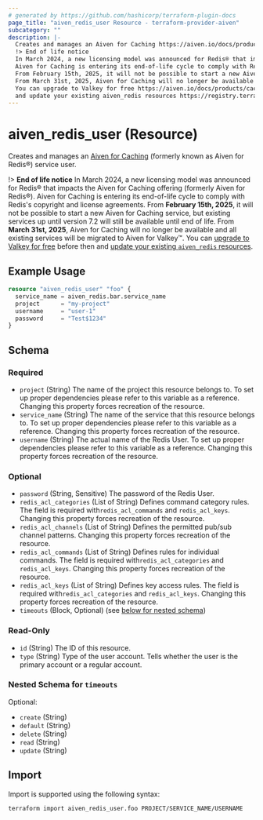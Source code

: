 ```yaml
---
# generated by https://github.com/hashicorp/terraform-plugin-docs
page_title: "aiven_redis_user Resource - terraform-provider-aiven"
subcategory: ""
description: |-
  Creates and manages an Aiven for Caching https://aiven.io/docs/products/caching (formerly known as Aiven for Redis®) service user.
  !> End of life notice
  In March 2024, a new licensing model was announced for Redis® that impacts the Aiven for Caching offering (formerly Aiven for Redis®).
  Aiven for Caching is entering its end-of-life cycle to comply with Redis's copyright and license agreements.
  From February 15th, 2025, it will not be possible to start a new Aiven for Caching service, but existing services up until version 7.2 will still be available until end of life.
  From March 31st, 2025, Aiven for Caching will no longer be available and all existing services will be migrated to Aiven for Valkey™.
  You can upgrade to Valkey for free https://aiven.io/docs/products/caching/howto/upgrade-aiven-for-caching-to-valkey before then
  and update your existing aiven_redis resources https://registry.terraform.io/providers/aiven/aiven/latest/docs/guides/update-deprecated-resources#update-`aiven_redis`-resources-after-valkey-upgrade.
---
```


# aiven_redis_user (Resource)

Creates and manages an [Aiven for Caching](https://aiven.io/docs/products/caching) (formerly known as Aiven for Redis®) service user.

!> **End of life notice**
In March 2024, a new licensing model was announced for Redis® that impacts the Aiven for Caching offering (formerly Aiven for Redis®).
Aiven for Caching is entering its end-of-life cycle to comply with Redis's copyright and license agreements.
From **February 15th, 2025**, it will not be possible to start a new Aiven for Caching service, but existing services up until version 7.2 will still be available until end of life.
From **March 31st, 2025**, Aiven for Caching will no longer be available and all existing services will be migrated to Aiven for Valkey™.
You can [upgrade to Valkey for free](https://aiven.io/docs/products/caching/howto/upgrade-aiven-for-caching-to-valkey) before then 
and [update your existing `aiven_redis` resources](https://registry.terraform.io/providers/aiven/aiven/latest/docs/guides/update-deprecated-resources#update-`aiven_redis`-resources-after-valkey-upgrade).

## Example Usage

```terraform
resource "aiven_redis_user" "foo" {
  service_name = aiven_redis.bar.service_name
  project      = "my-project"
  username     = "user-1"
  password     = "Test$1234"
}
```

<!-- schema generated by tfplugindocs -->
## Schema

### Required

- `project` (String) The name of the project this resource belongs to. To set up proper dependencies please refer to this variable as a reference. Changing this property forces recreation of the resource.
- `service_name` (String) The name of the service that this resource belongs to. To set up proper dependencies please refer to this variable as a reference. Changing this property forces recreation of the resource.
- `username` (String) The actual name of the Redis User. To set up proper dependencies please refer to this variable as a reference. Changing this property forces recreation of the resource.

### Optional

- `password` (String, Sensitive) The password of the Redis User.
- `redis_acl_categories` (List of String) Defines command category rules. The field is required with`redis_acl_commands` and `redis_acl_keys`. Changing this property forces recreation of the resource.
- `redis_acl_channels` (List of String) Defines the permitted pub/sub channel patterns. Changing this property forces recreation of the resource.
- `redis_acl_commands` (List of String) Defines rules for individual commands. The field is required with`redis_acl_categories` and `redis_acl_keys`. Changing this property forces recreation of the resource.
- `redis_acl_keys` (List of String) Defines key access rules. The field is required with`redis_acl_categories` and `redis_acl_keys`. Changing this property forces recreation of the resource.
- `timeouts` (Block, Optional) (see [below for nested schema](#nestedblock--timeouts))

### Read-Only

- `id` (String) The ID of this resource.
- `type` (String) Type of the user account. Tells whether the user is the primary account or a regular account.

<a id="nestedblock--timeouts"></a>
### Nested Schema for `timeouts`

Optional:

- `create` (String)
- `default` (String)
- `delete` (String)
- `read` (String)
- `update` (String)

## Import

Import is supported using the following syntax:

```shell
terraform import aiven_redis_user.foo PROJECT/SERVICE_NAME/USERNAME
```
